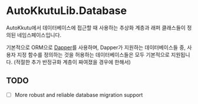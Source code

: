 # AutoKkutuLib.Database

AutoKkutu에서 데이터베이스에 접근할 때 사용하는 추상화 계층과 래퍼 클래스들이 정의된 네임스페이스입니다.

기본적으로 ORM으로 [Dapper](https://github.com/DapperLib/Dapper)를 사용하며, Dapper가 지원하는 데이터베이스들 중, 사용자 지정 함수를 정의하는 것을 허용하는 데이터베이스들은 모두 기본적으로 지원됩니다. (적절한 추가 반정규화 계층이 짜여졌을 경우에 한해서)


## TODO
- [ ] More robust and reliable database migration support

